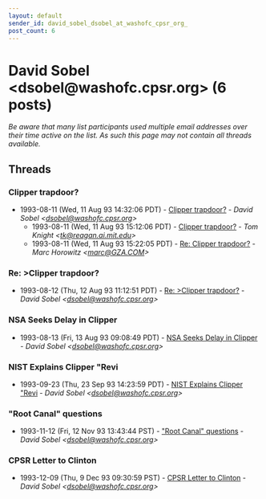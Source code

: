 ```yaml
---
layout: default
sender_id: david_sobel_dsobel_at_washofc_cpsr_org_
post_count: 6
---
```


# David Sobel <dsobel<span>@</span>washofc.cpsr.org> (6 posts)

_Be aware that many list participants used multiple email addresses over their time active on the list. As such this page may not contain all threads available._

## Threads

### Clipper trapdoor?
+ 1993-08-11 (Wed, 11 Aug 93 14:32:06 PDT) - [Clipper trapdoor?](/archive/1993/08/d1809c6f9c26932c6b37b44fe71f081c956970ecf792ab52e5ac32a7e2cfe60f) - _David Sobel \<dsobel@washofc.cpsr.org\>_
  + 1993-08-11 (Wed, 11 Aug 93 15:12:06 PDT) - [Clipper trapdoor?](/archive/1993/08/32dc28fa392a7ec0ea1a687d53f779d703de7e0c47c28108e565a97436212f63) - _Tom Knight \<tk@reagan.ai.mit.edu\>_
  + 1993-08-11 (Wed, 11 Aug 93 15:22:05 PDT) - [Re: Clipper trapdoor?](/archive/1993/08/987494eea75635a2f84bf8234d6bc20013e1609ee1b193469cb51ff97b22daea) - _Marc Horowitz \<marc@GZA.COM\>_

### Re: >Clipper trapdoor?
+ 1993-08-12 (Thu, 12 Aug 93 11:12:51 PDT) - [Re: >Clipper trapdoor?](/archive/1993/08/9a7e5f2a68f55c0e2ba68d126244168a9c8c60880b038191fb9d17d0e9925f00) - _David Sobel \<dsobel@washofc.cpsr.org\>_

### NSA Seeks Delay in Clipper
+ 1993-08-13 (Fri, 13 Aug 93 09:08:49 PDT) - [NSA Seeks Delay in Clipper](/archive/1993/08/21697a1f4042ffe735057c05320e43d48a79a52dee6f0c950f661e121189dab6) - _David Sobel \<dsobel@washofc.cpsr.org\>_

### NIST Explains Clipper "Revi
+ 1993-09-23 (Thu, 23 Sep 93 14:23:59 PDT) - [NIST Explains Clipper "Revi](/archive/1993/09/a22c78da2c7705e6f3b8eaab01d312b9a14e2cc0bee044db1c7bdc8435c06116) - _David Sobel \<dsobel@washofc.cpsr.org\>_

### "Root Canal" questions
+ 1993-11-12 (Fri, 12 Nov 93 13:43:44 PST) - ["Root Canal" questions](/archive/1993/11/2dc4fd14e3559cffaf843332e80b95d9bf8725b5da4f07ef0372d88be766119a) - _David Sobel \<dsobel@washofc.cpsr.org\>_

### CPSR Letter to Clinton
+ 1993-12-09 (Thu, 9 Dec 93 09:30:59 PST) - [CPSR Letter to Clinton](/archive/1993/12/3538a4b9f095fd82d55be0bee0be12dda851dd8beac21d709e2491a04b73fcba) - _David Sobel \<dsobel@washofc.cpsr.org\>_


